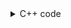 <details><summary>C++ code</summary>

Runtime `0 ms` Beats `100%`.<br>
Memory `9.7 MB` Beats `69.86%`.

![](../../../../assets/783.png)

</details>
